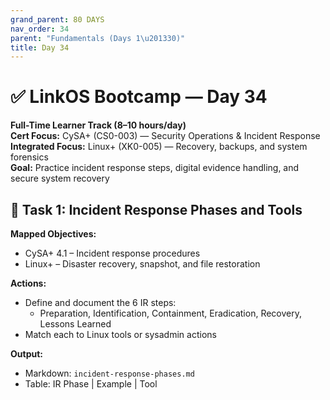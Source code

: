```yaml
---
grand_parent: 80 DAYS
nav_order: 34
parent: "Fundamentals (Days 1\u201330)"
title: Day 34
---
```

# ✅ LinkOS Bootcamp — Day 34

**Full-Time Learner Track (8–10 hours/day)**  
**Cert Focus:** CySA+ (CS0-003) — Security Operations & Incident Response  
**Integrated Focus:** Linux+ (XK0-005) — Recovery, backups, and system forensics  
**Goal:** Practice incident response steps, digital evidence handling, and secure system recovery



## 🚨 Task 1: Incident Response Phases and Tools

**Mapped Objectives:**  
- CySA+ 4.1 – Incident response procedures  
- Linux+ – Disaster recovery, snapshot, and file restoration

**Actions:**  
- Define and document the 6 IR steps:
  - Preparation, Identification, Containment, Eradication, Recovery, Lessons Learned  
- Match each to Linux tools or sysadmin actions

**Output:**  
- Markdown: `incident-response-phases.md`  
- Table: IR Phase | Example | Tool

